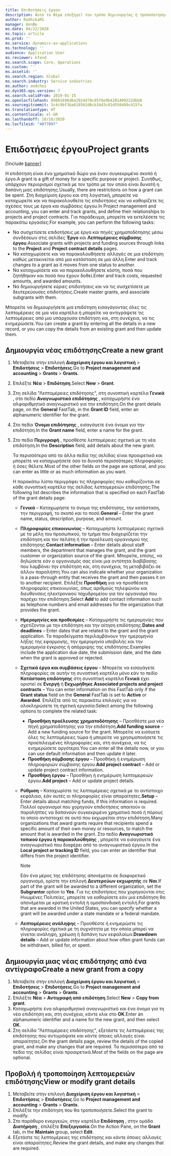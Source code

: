 ```yaml
---
title: Επιδοτήσεις έργου
description: Αυτό το θέμα επεξηγεί τον τρόπο δημιουργίας ή τροποποίησης μιας επιδότησης.
author: RadhikaRS
manager: AnnBe
ms.date: 04/22/2020
ms.topic: article
ms.prod: ''
ms.service: dynamics-ax-applications
ms.technology: ''
audience: Application User
ms.reviewer: kfend
ms.search.scope: Core, Operations
ms.custom: ''
ms.assetid: ''
ms.search.region: Global
ms.search.industry: Service industries
ms.author: andchoi
ms.dyn365.ops.version: 7
ms.search.validFrom: 2019-01-15
ms.openlocfilehash: 89801696d6a2924d78c85f6e9b4281409222dbb0
ms.sourcegitcommit: 5c4c9bf3ba018562d6cb3443c01d550489c415fa
ms.translationtype: HT
ms.contentlocale: el-GR
ms.lasthandoff: 10/16/2020
ms.locfileid: "4077097"
---
```

# <a name="project-grants"></a><span data-ttu-id="90ac8-103">Επιδοτήσεις έργου</span><span class="sxs-lookup"><span data-stu-id="90ac8-103">Project grants</span></span>

[!include [banner](../includes/banner.md)]

<span data-ttu-id="90ac8-104">Η επιδότηση είναι ένα χρηματικό δώρο για έναν συγκεκριμένο σκοπό ή έργο.</span><span class="sxs-lookup"><span data-stu-id="90ac8-104">A grant is a gift of money for a specific purpose or project.</span></span> <span data-ttu-id="90ac8-105">Συνήθως, υπάρχουν περιορισμοί σχετικά με τον τρόπο με τον οποίο είναι δυνατή η δαπάνη μιας επιδότησης.</span><span class="sxs-lookup"><span data-stu-id="90ac8-105">Usually, there are restrictions on how a grant can be spent.</span></span> <span data-ttu-id="90ac8-106">Στη διαχείριση έργου και στη λογιστική, μπορείτε να καταχωρείτε και να παρακολουθείτε τις επιδοτήσεις και να καθορίζετε τις σχέσεις τους με έργα και συμβάσεις έργου.</span><span class="sxs-lookup"><span data-stu-id="90ac8-106">In Project management and accounting, you can enter and track grants, and define their relationships to projects and project contracts.</span></span> <span data-ttu-id="90ac8-107">Για παράδειγμα, μπορείτε να εκτελέσετε τις παρακάτω εργασίες:</span><span class="sxs-lookup"><span data-stu-id="90ac8-107">For example, you can perform the following tasks:</span></span>

- <span data-ttu-id="90ac8-108">Να συσχετίσετε επιδοτήσεις με έργα και πηγές χρηματοδότησης μέσω συνδέσεων στις σελίδες **Έργο** και **Λεπτομέρειες σύμβασης έργου**.</span><span class="sxs-lookup"><span data-stu-id="90ac8-108">Associate grants with projects and funding sources through links to the **Project** and **Project contract details** pages.</span></span>
- <span data-ttu-id="90ac8-109">Να καταχωρίσετε και να παρακολουθήσετε αλλαγές σε μια επιδότηση καθώς μετακινείται από μια κατάσταση σε μια άλλη.</span><span class="sxs-lookup"><span data-stu-id="90ac8-109">Enter and track changes to a grant as it moves from one status to another.</span></span>
- <span data-ttu-id="90ac8-110">Να καταχωρίσετε και να παρακολουθήσετε κόστη, ποσά που ζητήθηκαν και ποσά που έχουν δοθεί.</span><span class="sxs-lookup"><span data-stu-id="90ac8-110">Enter and track costs, requested amounts, and awarded amounts.</span></span>
- <span data-ttu-id="90ac8-111">Να δημιουργήσετε κύριες επιδοτήσεις και να τις συσχετίσετε με δευτερεύουσες επιδοτήσεις.</span><span class="sxs-lookup"><span data-stu-id="90ac8-111">Create master grants, and associate subgrants with them.</span></span>

<span data-ttu-id="90ac8-112">Μπορείτε να δημιουργήσετε μια επιδότηση εισαγάγοντας όλες τις λεπτομέρειες σε μια νέα καρτέλα ή μπορείτε να αντιγράψετε τις λεπτομέρειες από μια υπάρχουσα επιδότηση και, στη συνέχεια, να τις ενημερώσετε.</span><span class="sxs-lookup"><span data-stu-id="90ac8-112">You can create a grant by entering all the details in a new record, or you can copy the details from an existing grant and then update them.</span></span>

## <a name="create-a-new-grant"></a><span data-ttu-id="90ac8-113">Δημιουργία νέας επιδότησης</span><span class="sxs-lookup"><span data-stu-id="90ac8-113">Create a new grant</span></span>

1. <span data-ttu-id="90ac8-114">Μεταβείτε στην επιλογή **Διαχείριση έργου και λογιστική** \> **Επιδοτήσεις** \> **Επιδοτήσεις**.</span><span class="sxs-lookup"><span data-stu-id="90ac8-114">Go to **Project management and accounting** \> **Grants** \> **Grants**.</span></span>
2. <span data-ttu-id="90ac8-115">Επιλέξτε **Νέα** \> **Επιδότηση**.</span><span class="sxs-lookup"><span data-stu-id="90ac8-115">Select **New** \> **Grant**.</span></span>
3. <span data-ttu-id="90ac8-116">Στη σελίδα "Λεπτομέρειες επιδότησης", στη συνοπτική καρτέλα **Γενικά** , στο πεδίο **Αναγνωριστικό επιδότησης** , καταχωρήστε ένα αλφαριθμητικό αναγνωριστικό για την επιδότηση.</span><span class="sxs-lookup"><span data-stu-id="90ac8-116">On the grant details page, on the **General** FastTab, in the **Grant ID** field, enter an alphanumeric identifier for the grant.</span></span>
4. <span data-ttu-id="90ac8-117">Στο πεδίο **Όνομα επιδότησης** , εισαγάγετε ένα όνομα για την επιδότηση.</span><span class="sxs-lookup"><span data-stu-id="90ac8-117">In the **Grant name** field, enter a name for the grant.</span></span>
5. <span data-ttu-id="90ac8-118">Στο πεδίο **Περιγραφή** , προσθέστε λεπτομέρειες σχετικά με τη νέα επιδότηση.</span><span class="sxs-lookup"><span data-stu-id="90ac8-118">In the **Description** field, add details about the new grant.</span></span>

    <span data-ttu-id="90ac8-119">Τα περισσότερα από τα άλλα πεδία της σελίδας είναι προαιρετικά και μπορείτε να καταχωρήσετε όσο το δυνατό περισσότερες πληροφορίες ή όσες θέλετε.</span><span class="sxs-lookup"><span data-stu-id="90ac8-119">Most of the other fields on the page are optional, and you can enter as little or as much information as you want.</span></span>

    <span data-ttu-id="90ac8-120">Η παρακάτω λίστα περιγράφει τις πληροφορίες που καθορίζονται σε κάθε συνοπτική καρτέλα της σελίδας λεπτομερειών επιδότησης:</span><span class="sxs-lookup"><span data-stu-id="90ac8-120">The following list describes the information that is specified on each FastTab of the grant details page:</span></span>

    - <span data-ttu-id="90ac8-121">**Γενικά** – Καταχωρήστε το όνομα της επιδότησης, την κατάσταση, την περιγραφή, το σκοπό και το ποσό.</span><span class="sxs-lookup"><span data-stu-id="90ac8-121">**General** – Enter the grant name, status, description, purpose, and amount.</span></span>
    - <span data-ttu-id="90ac8-122">**Πληροφορίες επικοινωνίας** – Καταχωρήστε λεπτομέρειες σχετικά με τα μέλη του προσωπικού, το τμήμα που διαχειρίζεται την επιδότηση και τον πελάτη ή την προέλευση οργανισμού της επιδότησης.</span><span class="sxs-lookup"><span data-stu-id="90ac8-122">**Contact information** – Enter details about staff members, the department that manages the grant, and the grant customer or organization source of the grant.</span></span> <span data-ttu-id="90ac8-123">Μπορείτε, επίσης, να δηλώσετε εάν ο οργανισμός σας είναι μια οντότητα διαβίβασης που λαμβάνει την επιδότηση και, στη συνέχεια, τη μεταβιβάζει σε άλλον παραλήπτη.</span><span class="sxs-lookup"><span data-stu-id="90ac8-123">You can also indicate whether your organization is a pass-through entity that receives the grant and then passes it on to another recipient.</span></span> <span data-ttu-id="90ac8-124">Επιλέξτε **Προσθήκη** για να προσθέσετε πληροφορίες επικοινωνίας, όπως αριθμούς τηλεφώνου και διευθύνσεις ηλεκτρονικού ταχυδρομείου για τον οργανισμό που παρέχει την επιδότηση.</span><span class="sxs-lookup"><span data-stu-id="90ac8-124">Select **Add** to add contact information such as telephone numbers and email addresses for the organization that provides the grant.</span></span>
    - <span data-ttu-id="90ac8-125">**Ημερομηνίες και προθεσμίες** – Καταχωρήστε τις ημερομηνίες που σχετίζονται με την επιδότηση και την αίτηση επιδότησης.</span><span class="sxs-lookup"><span data-stu-id="90ac8-125">**Dates and deadlines** – Enter dates that are related to the grant and the grant application.</span></span> <span data-ttu-id="90ac8-126">Τα παραδείγματα περιλαμβάνουν την ημερομηνία λήξης της εφαρμογής, την ημερομηνία υποβολής και την ημερομηνία έγκρισης ή απόρριψης της επιδότησης.</span><span class="sxs-lookup"><span data-stu-id="90ac8-126">Examples include the application due date, the submission date, and the date when the grant is approved or rejected.</span></span>
    - <span data-ttu-id="90ac8-127">**Σχετικά έργα και συμβάσεις έργου** – Μπορείτε να εισαγάγετε πληροφορίες σε αυτήν τη συνοπτική καρτέλα μόνο εάν το πεδίο **Κατάσταση επιδότησης** στη συνοπτική καρτέλα **Γενικά** έχει οριστεί σε **Ενεργή** ή **Εκχωρήθηκε**.</span><span class="sxs-lookup"><span data-stu-id="90ac8-127">**Associated projects and project contracts** – You can enter information on this FastTab only if the **Grant status** field on the **General** FastTab is set to **Active** or **Awarded**.</span></span> <span data-ttu-id="90ac8-128">Επιλέξτε από τις παρακάτω επιλογές για να ολοκληρώσετε τη σχετική εργασία:</span><span class="sxs-lookup"><span data-stu-id="90ac8-128">Select among the following options to complete the related task:</span></span>

        - <span data-ttu-id="90ac8-129">**Προσθήκη προέλευσης χρηματοδότησης** – Προσθέστε μια νέα πηγή χρηματοδότησης για την επιδότηση.</span><span class="sxs-lookup"><span data-stu-id="90ac8-129">**Add funding source** – Add a new funding source for the grant.</span></span> <span data-ttu-id="90ac8-130">Μπορείτε να εισάγετε όλες τις λεπτομέρειες τώρα ή μπορείτε να χρησιμοποιήσετε τις προεπιλεγμένες πληροφορίες και, στη συνέχεια, να τις ενημερώσετε αργότερα.</span><span class="sxs-lookup"><span data-stu-id="90ac8-130">You can enter all the details now, or you can use default information and then update it later.</span></span>
        - <span data-ttu-id="90ac8-131">**Προσθήκη σύμβασης έργου** – Προσθήκη ή ενημέρωση πληροφοριών σύμβασης έργου.</span><span class="sxs-lookup"><span data-stu-id="90ac8-131">**Add project contract** – Add or update project contract information.</span></span>
        - <span data-ttu-id="90ac8-132">**Προσθήκη έργου** – Προσθήκη ή ενημέρωση λεπτομερειών έργου.</span><span class="sxs-lookup"><span data-stu-id="90ac8-132">**Add project** – Add or update project details.</span></span>

    - <span data-ttu-id="90ac8-133">**Ρύθμιση** – Καταχωρίστε τις λεπτομέρειες σχετικά με το αντίστοιχο κεφάλαιο, εάν αυτές οι πληροφορίες είναι απαραίτητες.</span><span class="sxs-lookup"><span data-stu-id="90ac8-133">**Setup** – Enter details about matching funds, if this information is required.</span></span> <span data-ttu-id="90ac8-134">Πολλοί οργανισμοί που χορηγούν επιδοτήσεις απαιτούν οι παραλήπτες να δαπανούν συγκεκριμένο χρηματικό ποσό ή πόρους το οποίο αντιστοιχεί σε αυτό που εκχωρείται στην επιδότηση.</span><span class="sxs-lookup"><span data-stu-id="90ac8-134">Many organizations that award grants require that recipients spend a specific amount of their own money or resources, to match the amount that is awarded in the grant.</span></span> <span data-ttu-id="90ac8-135">Στο πεδίο **Αναγνωριστικό τοπικού έργου ή παρακολούθησης** , μπορείτε να εισαγάγετε ένα αναγνωριστικό που διαφέρει από το αναγνωριστικό έργου.</span><span class="sxs-lookup"><span data-stu-id="90ac8-135">In the **Local project or tracking ID** field, you can enter an identifier that differs from the project identifier.</span></span>

        > [!NOTE]
        > <span data-ttu-id="90ac8-136">Εάν ένα μέρος της επιδότησης απονέμεται σε διαφορετικό οργανισμό, ορίστε την επιλογή **Δευτερεύων εκχωρητής** σε **Ναι**.</span><span class="sxs-lookup"><span data-stu-id="90ac8-136">If part of the grant will be awarded to a different organization, set the **Subgrantor** option to **Yes**.</span></span> <span data-ttu-id="90ac8-137">Για τις επιδοτήσεις που χορηγούνται στις Ηνωμένες Πολιτείες, μπορείτε να καθορίσετε εάν μια επιδότηση θα απονέμεται με κρατική εντολή ή ομοσπονδιακή εντολή.</span><span class="sxs-lookup"><span data-stu-id="90ac8-137">For grants that are awarded in the United States, you can specify whether a grant will be awarded under a state mandate or a federal mandate.</span></span>

    - <span data-ttu-id="90ac8-138">**Λεπτομέρειες ανάληψης** – Προσθέστε ή ενημερώστε τις πληροφορίες σχετικά με τη συχνότητα με την οποία μπορεί να γίνεται ανάληψη, χρέωση ή δαπάνη των κεφαλαίων.</span><span class="sxs-lookup"><span data-stu-id="90ac8-138">**Drawdown details** – Add or update information about how often grant funds can be withdrawn, billed for, or spent.</span></span>

## <a name="create-a-new-grant-from-a-copy"></a><span data-ttu-id="90ac8-139">Δημιουργία μιας νέας επιδότησης από ένα αντίγραφο</span><span class="sxs-lookup"><span data-stu-id="90ac8-139">Create a new grant from a copy</span></span>

1. <span data-ttu-id="90ac8-140">Μεταβείτε στην επιλογή **Διαχείριση έργου και λογιστική** \> **Επιδοτήσεις** \> **Επιδοτήσεις**.</span><span class="sxs-lookup"><span data-stu-id="90ac8-140">Go to **Project management and accounting** \> **Grants** \> **Grants**.</span></span>
2. <span data-ttu-id="90ac8-141">Επιλέξτε **Νέα** \> **Αντιγραφή από επιδότηση**.</span><span class="sxs-lookup"><span data-stu-id="90ac8-141">Select **New** \> **Copy from grant**.</span></span>
3. <span data-ttu-id="90ac8-142">Καταχωρήστε ένα αλφαριθμητικό αναγνωριστικό και ένα όνομα για τη νέα επιδότηση και, στη συνέχεια, κάντε κλικ στο **OK**.</span><span class="sxs-lookup"><span data-stu-id="90ac8-142">Enter an alphanumeric identifier and a name for the new grant, and then select **OK**.</span></span>
4. <span data-ttu-id="90ac8-143">Στη σελίδα "Λεπτομέρειες επιδότησης", εξετάστε τις λεπτομέρειες της επιδότησης που αντιγράψατε και κάντε όποιες αλλαγές είναι απαραίτητες.</span><span class="sxs-lookup"><span data-stu-id="90ac8-143">On the grant details page, review the details of the copied grant, and make any changes that are required.</span></span> <span data-ttu-id="90ac8-144">Τα περισσότερα από τα πεδία της σελίδας είναι προαιρετικά.</span><span class="sxs-lookup"><span data-stu-id="90ac8-144">Most of the fields on the page are optional.</span></span>

## <a name="view-or-modify-grant-details"></a><span data-ttu-id="90ac8-145">Προβολή ή τροποποίηση λεπτομερειών επιδότησης</span><span class="sxs-lookup"><span data-stu-id="90ac8-145">View or modify grant details</span></span>

1. <span data-ttu-id="90ac8-146">Μεταβείτε στην επιλογή **Διαχείριση έργου και λογιστική** \> **Επιδοτήσεις** \> **Επιδοτήσεις**.</span><span class="sxs-lookup"><span data-stu-id="90ac8-146">Go to **Project management and accounting** \> **Grants** \> **Grants**.</span></span>
2. <span data-ttu-id="90ac8-147">Επιλέξτε την επιδότηση που θα τροποποιήσετε.</span><span class="sxs-lookup"><span data-stu-id="90ac8-147">Select the grant to modify.</span></span>
3. <span data-ttu-id="90ac8-148">Στο παράθυρο ενεργειών, στην καρτέλα **Επιδότηση** , στην ομάδα **Διατήρηση** , επιλέξτε **Επεξεργασία**.</span><span class="sxs-lookup"><span data-stu-id="90ac8-148">On the Action Pane, on the **Grant** tab, in the **Maintain** group, select **Edit**.</span></span>
4. <span data-ttu-id="90ac8-149">Εξετάστε τις λεπτομέρειες της επιδότησης και κάντε όποιες αλλαγές είναι απαραίτητες.</span><span class="sxs-lookup"><span data-stu-id="90ac8-149">Review the grant details, and make any changes that are required.</span></span>
